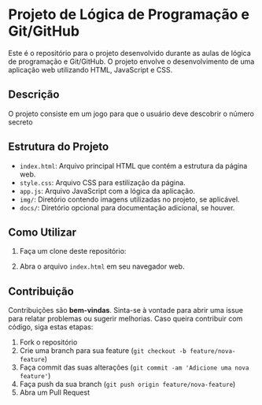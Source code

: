 # Projeto de Lógica de Programação e Git/GitHub

Este é o repositório para o projeto desenvolvido durante as aulas de lógica de programação e Git/GitHub. O projeto envolve o desenvolvimento de uma aplicação web utilizando HTML, JavaScript e CSS.

## Descrição

O projeto consiste em um jogo para que o usuário deve descobrir o número secreto

## Estrutura do Projeto

- `index.html`: Arquivo principal HTML que contém a estrutura da página web.
- `style.css`: Arquivo CSS para estilização da página.
- `app.js`: Arquivo JavaScript com a lógica da aplicação.
- `img/`: Diretório contendo imagens utilizadas no projeto, se aplicável.
- `docs/`: Diretório opcional para documentação adicional, se houver.

## Como Utilizar

1. Faça um clone deste repositório:

2. Abra o arquivo `index.html` em seu navegador web.

## Contribuição

Contribuições são **bem-vindas**. Sinta-se à vontade para abrir uma issue para relatar problemas ou sugerir melhorias. Caso queira contribuir com código, siga estas etapas:

1. Fork o repositório
2. Crie uma branch para sua feature (`git checkout -b feature/nova-feature`)
3. Faça commit das suas alterações (`git commit -am 'Adicione uma nova feature'`)
4. Faça push da sua branch (`git push origin feature/nova-feature`)
5. Abra um Pull Request
